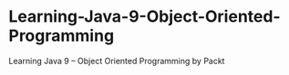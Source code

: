 # Learning-Java-9-Object-Oriented-Programming
Learning Java 9 – Object Oriented Programming by Packt 
